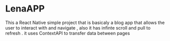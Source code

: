 # LenaAPP
This a React Native simple project that is basicaly a blog app that allows the user to interact with and navigate , also it has infinte scroll and pull to refresh . 
it uses ContextAPI to transfer data between pages 
